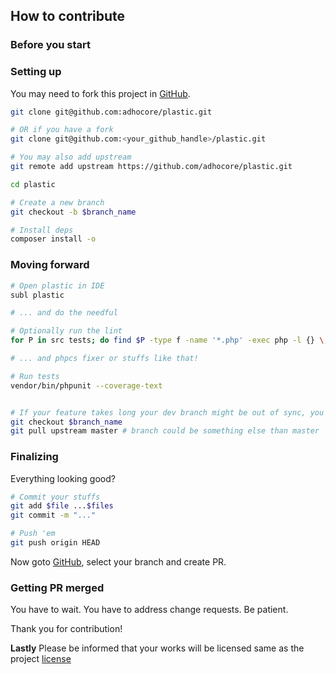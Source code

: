## How to contribute

### Before you start

<!-- This section contains conventions/standards contributors must follow -->
<!-- For example: Commit messages should follow angular standard -->

### Setting up

You may need to fork this project in [GitHub](https://github.com/adhocore/plastic).

```sh
git clone git@github.com:adhocore/plastic.git

# OR if you have a fork
git clone git@github.com:<your_github_handle>/plastic.git

# You may also add upstream
git remote add upstream https://github.com/adhocore/plastic.git

cd plastic

# Create a new branch
git checkout -b $branch_name

# Install deps
composer install -o
```

### Moving forward

```sh
# Open plastic in IDE
subl plastic

# ... and do the needful

# Optionally run the lint
for P in src tests; do find $P -type f -name '*.php' -exec php -l {} \;; done

# ... and phpcs fixer or stuffs like that!

# Run tests
vendor/bin/phpunit --coverage-text


# If your feature takes long your dev branch might be out of sync, you may want to
git checkout $branch_name
git pull upstream master # branch could be something else than master
```

### Finalizing

Everything looking good?

```sh
# Commit your stuffs
git add $file ...$files
git commit -m "..."

# Push 'em
git push origin HEAD
```

Now goto [GitHub](https://github.com/adhocore/plastic/compare?expand=1), select your branch and create PR.

### Getting PR merged

You have to wait. You have to address change requests. Be patient.

Thank you for contribution!

**Lastly** Please be informed that your works will be licensed same as the project [license](./LICENSE)
